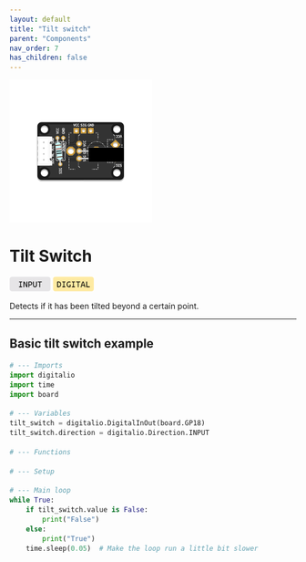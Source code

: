 ```yaml
---
layout: default
title: "Tilt switch"
parent: "Components"
nav_order: 7
has_children: false
---
```


<img src="assets/custom-tilt-switch-centered.png" alt="Custom Tilt Switch" width="250"/>

# Tilt Switch
<a href="../../glossary/glossary"><img src="../../glossary/assets/input.png" alt="Input" width="72"/></a> <a href="../../glossary/glossary"><img src="../../glossary/assets/digital.png" alt="Digital" width="72"/></a>

Detects if it has been tilted beyond a certain point.

---

## Basic tilt switch example
```python
# --- Imports
import digitalio
import time
import board

# --- Variables
tilt_switch = digitalio.DigitalInOut(board.GP18)
tilt_switch.direction = digitalio.Direction.INPUT

# --- Functions

# --- Setup

# --- Main loop
while True:
    if tilt_switch.value is False:
        print("False")
    else:
        print("True")
    time.sleep(0.05)  # Make the loop run a little bit slower
```
